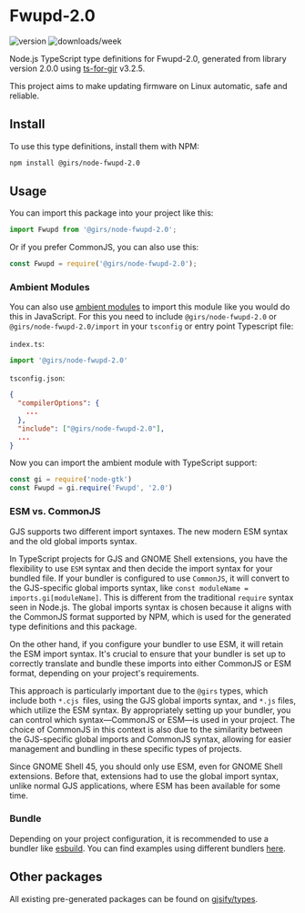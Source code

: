 
# Fwupd-2.0

![version](https://img.shields.io/npm/v/@girs/node-fwupd-2.0)
![downloads/week](https://img.shields.io/npm/dw/@girs/node-fwupd-2.0)


Node.js TypeScript type definitions for Fwupd-2.0, generated from library version 2.0.0 using [ts-for-gir](https://github.com/gjsify/ts-for-gir) v3.2.5.

This project aims to make updating firmware on Linux automatic, safe and reliable.

## Install

To use this type definitions, install them with NPM:
```bash
npm install @girs/node-fwupd-2.0
```

## Usage

You can import this package into your project like this:
```ts
import Fwupd from '@girs/node-fwupd-2.0';
```

Or if you prefer CommonJS, you can also use this:
```ts
const Fwupd = require('@girs/node-fwupd-2.0');
```

### Ambient Modules

You can also use [ambient modules](https://github.com/gjsify/ts-for-gir/tree/main/packages/cli#ambient-modules) to import this module like you would do this in JavaScript.
For this you need to include `@girs/node-fwupd-2.0` or `@girs/node-fwupd-2.0/import` in your `tsconfig` or entry point Typescript file:

`index.ts`:
```ts
import '@girs/node-fwupd-2.0'
```

`tsconfig.json`:
```json
{
  "compilerOptions": {
    ...
  },
  "include": ["@girs/node-fwupd-2.0"],
  ...
}
```

Now you can import the ambient module with TypeScript support: 

```ts
const gi = require('node-gtk')
const Fwupd = gi.require('Fwupd', '2.0')
```



### ESM vs. CommonJS

GJS supports two different import syntaxes. The new modern ESM syntax and the old global imports syntax.

In TypeScript projects for GJS and GNOME Shell extensions, you have the flexibility to use `ESM` syntax and then decide the import syntax for your bundled file. If your bundler is configured to use `CommonJS`, it will convert to the GJS-specific global imports syntax, like `const moduleName = imports.gi[moduleName]`. This is different from the traditional `require` syntax seen in Node.js. The global imports syntax is chosen because it aligns with the CommonJS format supported by NPM, which is used for the generated type definitions and this package.

On the other hand, if you configure your bundler to use ESM, it will retain the ESM import syntax. It's crucial to ensure that your bundler is set up to correctly translate and bundle these imports into either CommonJS or ESM format, depending on your project's requirements.

This approach is particularly important due to the `@girs` types, which include both `*.cjs `files, using the GJS global imports syntax, and `*.js` files, which utilize the ESM syntax. By appropriately setting up your bundler, you can control which syntax—CommonJS or ESM—is used in your project. The choice of CommonJS in this context is also due to the similarity between the GJS-specific global imports and CommonJS syntax, allowing for easier management and bundling in these specific types of projects.

Since GNOME Shell 45, you should only use ESM, even for GNOME Shell extensions. Before that, extensions had to use the global import syntax, unlike normal GJS applications, where ESM has been available for some time.

### Bundle

Depending on your project configuration, it is recommended to use a bundler like [esbuild](https://esbuild.github.io/). You can find examples using different bundlers [here](https://github.com/gjsify/ts-for-gir/tree/main/examples).

## Other packages

All existing pre-generated packages can be found on [gjsify/types](https://github.com/gjsify/types).

